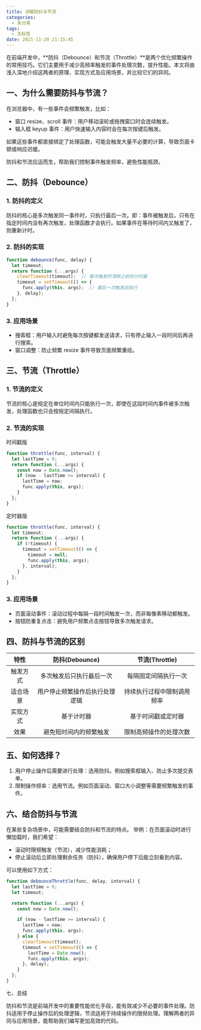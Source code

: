 ```yaml
---
title: 详解防抖与节流
categories:
  - 未分类
tags:
  - 无标签
date: 2021-11-20 21:15:45
---
```


在前端开发中，**防抖（Debounce）和节流（Throttle）**是两个优化频繁操作的常用技巧。它们主要用于减少高频率触发的事件处理次数，提升性能。本文将由浅入深地介绍这两者的原理、实现方式及应用场景，并比较它们的异同。

## 一、为什么需要防抖与节流？

在浏览器中，有一些事件会频繁触发，比如：

- 窗口 resize、scroll 事件：用户移动滚轮或拖拽窗口时会连续触发。
- 输入框 keyup 事件：用户快速输入内容时会在每次按键后触发。

如果这些事件都直接绑定了处理函数，可能会触发大量不必要的计算，导致页面卡顿或响应迟缓。

防抖和节流应运而生，帮助我们控制事件触发频率，避免性能瓶颈。

## 二、防抖（Debounce）

### 1. 防抖的定义

防抖的核心是多次触发同一事件时，只执行最后一次。即：事件被触发后，只有在指定时间内没有再次触发，处理函数才会执行。如果事件在等待时间内又触发了，则重新计时。

### 2. 防抖的实现

```javascript
function debounce(func, delay) {
  let timeout;
  return function (...args) {
    clearTimeout(timeout);  // 每次触发时清除之前的计时器
    timeout = setTimeout(() => {
      func.apply(this, args);  // 最后一次触发后执行
    }, delay);
  };
}
```

### 3. 应用场景

- 搜索框：用户输入时避免每次按键都发送请求，只有停止输入一段时间后再进行搜索。
- 窗口调整：防止频繁 resize 事件导致页面频繁重绘。

## 三、节流（Throttle）

### 1. 节流的定义

节流的核心是规定在单位时间内只能执行一次，即使在这段时间内事件被多次触发，处理函数也只会按规定间隔执行。

### 2. 节流的实现

时间戳版

```javascript
function throttle(func, interval) {
  let lastTime = 0;  
  return function (...args) {
    const now = Date.now();
    if (now - lastTime >= interval) {
      lastTime = now;
      func.apply(this, args);
    }
  };
}
```

定时器版

```javascript
function throttle(func, interval) {
  let timeout;
  return function (...args) {
    if (!timeout) {
      timeout = setTimeout(() => {
        timeout = null;
        func.apply(this, args);
      }, interval);
    }
  };
}
```

### 3. 应用场景

-	页面滚动事件：滚动过程中每隔一段时间触发一次，而非每像素移动都触发。
-	按钮防重复点击：避免用户频繁点击按钮导致多次触发请求。

## 四、防抖与节流的区别

| 特性 | 防抖(Debounce) | 节流(Throttle) |
| :-: | :-: | :-: |
| 触发方式 | 多次触发后只执行最后一次 | 每隔固定间隔执行一次 |
| 适合场景 | 用户停止频繁操作后执行处理逻辑 | 持续执行过程中限制调用频率 |
| 实现方式 | 基于计时器 | 基于时间戳或定时器 |
| 效果 | 避免短时间内的频繁触发 | 限制高频操作的处理次数 |

## 五、如何选择？

1. 用户停止操作后需要进行处理：选用防抖。例如搜索框输入、防止多次提交表单。
2. 限制操作频率：选用节流。例如页面滚动、窗口大小调整等需要频繁触发的事件。

## 六、结合防抖与节流

在某些复杂场景中，可能需要结合防抖和节流的特点。
举例：在页面滚动时进行懒加载时，我们希望：

- 滚动时限频触发（节流），减少性能消耗；
- 停止滚动后立即处理剩余任务（防抖），确保用户停下后能立刻看到内容。

可以使用如下方式：

```javascript
function debounceThrottle(func, delay, interval) {
  let lastTime = 0;
  let timeout;

  return function (...args) {
    const now = Date.now();

    if (now - lastTime >= interval) {
      lastTime = now;
      func.apply(this, args);
    } else {
      clearTimeout(timeout);
      timeout = setTimeout(() => {
        lastTime = Date.now();
        func.apply(this, args);
      }, delay);
    }
  };
}
```

七、总结

防抖和节流是前端开发中的重要性能优化手段，能有效减少不必要的事件处理。防抖适用于停止操作后的处理逻辑，节流适用于持续操作的限频处理。理解两者的异同与应用场景，能帮助我们编写更加高效的代码。


